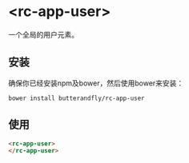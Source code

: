 # \<rc-app-user\>

一个全局的用户元素。

## 安装

确保你已经安装npm及bower，然后使用bower来安装：

```
bower install butterandfly/rc-app-user
```

## 使用

```html
<rc-app-user>
</rc-app-user>
```
